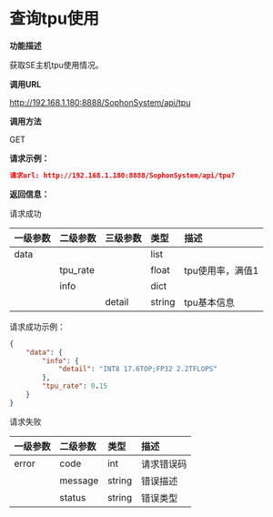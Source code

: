 # 查询tpu使用 #

**功能描述**

获取SE主机tpu使用情况。

**调用URL**

http://192.168.1.180:8888/SophonSystem/api/tpu

**调用方法**

GET

**请求示例：**

```json
请求url: http://192.168.1.180:8888/SophonSystem/api/tpu?
```

**返回信息：**

请求成功

| 一级参数 | 二级参数 | 三级参数 | 类型   | 描述             |
| :------- | :------- | -------- | :----- | :--------------- |
| data     |          |          | list   |                  |
|          | tpu_rate |          | float  | tpu使用率，满值1 |
|          | info     |          | dict   |                  |
|          |          | detail   | string | tpu基本信息      |

请求成功示例：

```json
{
    "data": {
        "info": {
            "detail": "INT8 17.6TOP;FP32 2.2TFLOPS"
        },
        "tpu_rate": 0.15
    }
}
```

请求失败

| 一级参数 | 二级参数 | 类型   | 描述       |
| :------- | :------- | :----- | :--------- |
| error    | code     | int    | 请求错误码 |
|          | message  | string | 错误描述   |
|          | status   | string | 错误类型   |

​    

